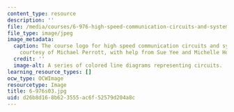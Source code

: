 ```yaml
---
content_type: resource
description: ''
file: /media/courses/6-976-high-speed-communication-circuits-and-systems-spring-2003/d26b8d168b623555ac6f52579d204a8c_6-976s03.jpg
file_type: image/jpeg
image_metadata:
  caption: The course logo for high speed communication circuits and systems. (Image
    courtesy of Michael Perrott, with help from Sue Yee and Michelle Ho.)
  credit: ''
  image-alt: A series of colored line diagrams representing circuits.
learning_resource_types: []
ocw_type: OCWImage
resourcetype: Image
title: 6-976s03.jpg
uid: d26b8d16-8b62-3555-ac6f-52579d204a8c
---
```

